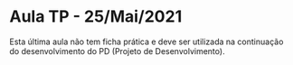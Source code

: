 # Aula TP - 25/Mai/2021

Esta última aula não tem ficha prática e deve ser utilizada na continuação do desenvolvimento do PD (Projeto de Desenvolvimento). 
